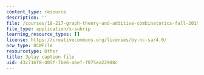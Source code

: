 ```yaml
---
content_type: resource
description: ''
file: /courses/18-217-graph-theory-and-additive-combinatorics-fall-2019/43c716f8405f7be6a6eff075ea22908c_4LYom0ekars.srt
file_type: application/x-subrip
learning_resource_types: []
license: https://creativecommons.org/licenses/by-nc-sa/4.0/
ocw_type: OCWFile
resourcetype: Other
title: 3play caption file
uid: 43c716f8-405f-7be6-a6ef-f075ea22908c
---
```


